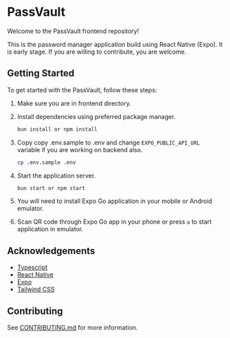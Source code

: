 # PassVault

Welcome to the PassVault frontend repository!

This is the password manager application build using React Native (Expo). It is early stage. If you are willing to contribute, you are welcome.

## Getting Started

To get started with the PassVault, follow these steps:

1. Make sure you are in frontend directory.
2. Install dependencies using preferred package manager.

   ```bash
   bun install or npm install
   ```

3. Copy copy .env.sample to .env and change `EXPO_PUBLIC_API_URL` variable if you are working on backend also.

   ```bash
   cp .env.sample .env
   ```

4. Start the application server.

   ```bash
   bun start or npm start
   ```

5. You will need to install Expo Go application in your mobile or Android emulator.
6. Scan QR code through Expo Go app in your phone or press `a` to start application in emulator.

## Acknowledgements

- [Typescript](https://www.typescriptlang.org)
- [React Native](https://reactnative.dev/)
- [Expo](https://expo.dev)
- [Tailwind CSS](https://tailwindcss.com)

## Contributing

See [CONTRIBUTING.md](/CONTRIBUTING.md) for more information.
